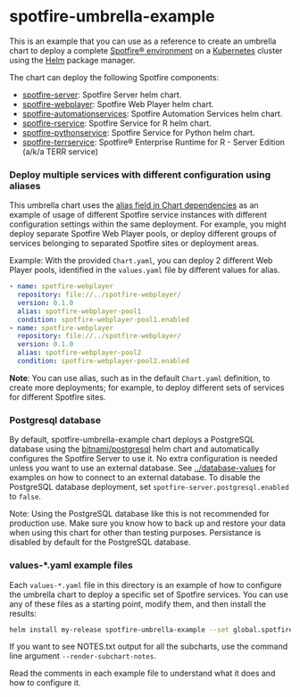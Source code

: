 # spotfire-umbrella-example

This is an example that you can use as a reference to create an umbrella chart to deploy a complete [Spotfire® environment](https://docs.tibco.com/pub/spotfire_server/latest/doc/html/TIB_sfire_server_tsas_admin_help/server/topics/introduction_to_the_spotfire_environment.html) on a [Kubernetes](http://kubernetes.io/) cluster using the [Helm](https://helm.sh/) package manager.

The chart can deploy the following Spotfire components:

- [spotfire-server](../../charts/spotfire-server/README.md): Spotfire Server helm chart.
- [spotfire-webplayer](../../charts/spotfire-webplayer/README.md): Spotfire Web Player helm chart.
- [spotfire-automationservices](../../charts/spotfire-automationservices/README.md): Spotfire Automation Services helm chart.
- [spotfire-rservice](../../charts/spotfire-rservice/README.md): Spotfire Service for R helm chart.
- [spotfire-pythonservice](../../charts/spotfire-pythonservice/README.md): Spotfire Service for Python helm chart.
- [spotfire-terrservice](../../charts/spotfire-terrservice/README.md): Spotfire® Enterprise Runtime for R - Server Edition (a/k/a TERR service)

### Deploy multiple services with different configuration using aliases

This umbrella chart uses the [alias field in Chart dependencies](https://helm.sh/docs/topics/charts/#alias-field-in-dependencies)
as an example of usage of different Spotfire service instances with different configuration settings within the same deployment.
For example, you might deploy separate Spotfire Web Player pools, or deploy different groups of services belonging to separated Spotfire sites or deployment areas.

Example: With the provided `Chart.yaml`, you can deploy 2 different Web Player pools, identified in the `values.yaml` file by different values for alias.
```yaml
- name: spotfire-webplayer
  repository: file://../spotfire-webplayer/
  version: 0.1.0
  alias: spotfire-webplayer-pool1
  condition: spotfire-webplayer-pool1.enabled
- name: spotfire-webplayer
  repository: file://../spotfire-webplayer/
  version: 0.1.0
  alias: spotfire-webplayer-pool2
  condition: spotfire-webplayer-pool2.enabled
```

**Note**: You can use alias, such as in the default `Chart.yaml` definition, to create more deployments; for example, to deploy different sets of services for different Spotfire sites.

### Postgresql database

By default, spotfire-umbrella-example chart deploys a PostgreSQL database using the [bitnami/postgresql](https://github.com/bitnami/charts/tree/main/bitnami/postgresql) helm chart and automatically configures the Spotfire Server to use it. No extra configuration is needed unless you want to use an external database. See [../database-values](../database-values/) for examples on how to connect to an external database. To disable the PostgreSQL database deployment, set `spotfire-server.postgresql.enabled` to `false`.

Note: Using the PostgreSQL database like this is not recommended for production use. Make sure you know how to back up and restore your data when using this chart for other than testing purposes. Persistance is disabled by default for the PostgreSQL database.
### values-*.yaml example files

Each `values-*.yaml` file in this directory is an example of how to configure the umbrella chart to deploy a specific set of Spotfire services. You can use any of these files as a starting point, modify them, and then install the results:

```bash
helm install my-release spotfire-umbrella-example --set global.spotfire.acceptEUA=true --values values-....yaml
```

If you want to see NOTES.txt output for all the subcharts, use the command line argument `--render-subchart-notes`.

Read the comments in each example file to understand what it does and how to configure it.
